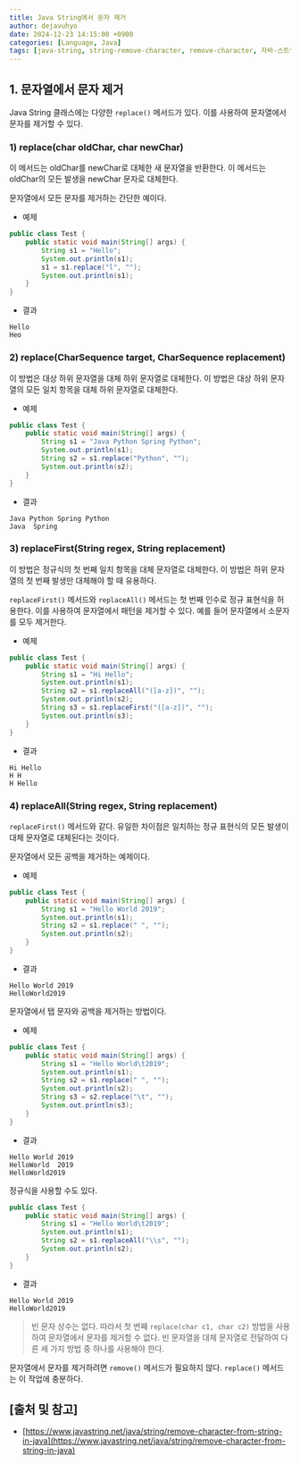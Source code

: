 ```yaml
---
title: Java String에서 문자 제거
author: dejavuhyo
date: 2024-12-23 14:15:00 +0900
categories: [Language, Java]
tags: [java-string, string-remove-character, remove-character, 자바-스트링, 스트링-문자-제거, 문자-제거]
---
```


## 1. 문자열에서 문자 제거
Java String 클래스에는 다양한 `replace()` 메서드가 있다. 이를 사용하여 문자열에서 문자를 제거할 수 있다.

### 1) replace(char oldChar, char newChar)
이 메서드는 oldChar를 newChar로 대체한 새 문자열을 반환한다. 이 메서드는 oldChar의 모든 발생을 newChar 문자로 대체한다.

문자열에서 모든 문자를 제거하는 간단한 예이다.

* 예제

```java
public class Test {
    public static void main(String[] args) {
        String s1 = "Hello";
        System.out.println(s1);
        s1 = s1.replace("l", "");
        System.out.println(s1);
    }
}
```

* 결과

```text
Hello
Heo
```

### 2) replace(CharSequence target, CharSequence replacement)
이 방법은 대상 하위 문자열을 대체 하위 문자열로 대체한다. 이 방법은 대상 하위 문자열의 모든 일치 항목을 대체 하위 문자열로 대체한다.

* 예제

```java
public class Test {
    public static void main(String[] args) {
        String s1 = "Java Python Spring Python";
        System.out.println(s1);
        String s2 = s1.replace("Python", "");
        System.out.println(s2);
    }
}
```

* 결과

```text
Java Python Spring Python
Java  Spring 
```

### 3) replaceFirst(String regex, String replacement)
이 방법은 정규식의 첫 번째 일치 항목을 대체 문자열로 대체한다. 이 방법은 하위 문자열의 첫 번째 발생만 대체해야 할 때 유용하다.

`replaceFirst()` 메서드와 `replaceAll()` 메서드는 첫 번째 인수로 정규 표현식을 허용한다. 이를 사용하여 문자열에서 패턴을 제거할 수 있다. 예를 들어 문자열에서 소문자를 모두 제거한다.

* 예제

```java
public class Test {
    public static void main(String[] args) {
        String s1 = "Hi Hello";
        System.out.println(s1);
        String s2 = s1.replaceAll("([a-z])", "");
        System.out.println(s2);
        String s3 = s1.replaceFirst("([a-z])", "");
        System.out.println(s3);
    }
}
```

* 결과

```text
Hi Hello
H H
H Hello
```


### 4) replaceAll(String regex, String replacement)
`replaceFirst()` 메서드와 같다. 유일한 차이점은 일치하는 정규 표현식의 모든 발생이 대체 문자열로 대체된다는 것이다.

문자열에서 모든 공백을 제거하는 예제이다.

* 예제

```java
public class Test {
    public static void main(String[] args) {
        String s1 = "Hello World 2019";
        System.out.println(s1);
        String s2 = s1.replace(" ", "");
        System.out.println(s2);
    }
}
```

* 결과

```text
Hello World 2019
HelloWorld2019
```

문자열에서 탭 문자와 공백을 제거하는 방법이다.

* 예제

```java
public class Test {
    public static void main(String[] args) {
        String s1 = "Hello World\t2019";
        System.out.println(s1);
        String s2 = s1.replace(" ", "");
        System.out.println(s2);
        String s3 = s2.replace("\t", "");
        System.out.println(s3);
    }
}
```

* 결과

```text
Hello World	2019
HelloWorld	2019
HelloWorld2019
```

정규식을 사용할 수도 있다.

```java
public class Test {
    public static void main(String[] args) {
        String s1 = "Hello World\t2019";
        System.out.println(s1);
        String s2 = s1.replaceAll("\\s", "");
        System.out.println(s2);
    }
}
```

* 결과

```text
Hello World	2019
HelloWorld2019
```

> 빈 문자 상수는 없다. 따라서 첫 번째 `replace(char c1, char c2)` 방법을 사용하여 문자열에서 문자를 제거할 수 없다. 빈 문자열을 대체 문자열로 전달하여 다른 세 가지 방법 중 하나를 사용해야 한다.

문자열에서 문자를 제거하려면 `remove()` 메서드가 필요하지 않다. `replace()` 메서드는 이 작업에 충분하다.

## [출처 및 참고]
* [https://www.javastring.net/java/string/remove-character-from-string-in-java](https://www.javastring.net/java/string/remove-character-from-string-in-java)
